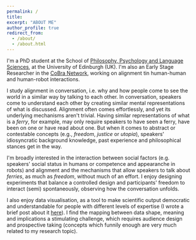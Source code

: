 ```yaml
---
permalink: /
title: 
excerpt: "ABOUT ME"
author_profile: true
redirect_from: 
  - /about/
  - /about.html
---
```



I'm a PhD student at the School of [Philosophy, Psychology and Language Sciences](https://www.ed.ac.uk/ppls), at the University of Edinburgh (UK). I'm also an Early Stage Researcher in the [CoBra Network](https://www.cobra-network.eu), working on alignment tin human-human and human-robot interactions. 

I study alignment in conversation, i.e. why and how people come to see the world in a similar way by talking to each other. In conversation, speakers come to understand each other by creating similar mental representations of what is discussed. Alignment often comes effortlessly, and yet its underlying mechanisms aren't trivial. Having similar representations of what is a _ferry_, for example, may only require speakers to have seen a ferry, have been on one or have read about one. But when it comes to abstract or contestable concepts (e.g., _freedom_, _justice_ or _utopia_), speakers' idiosyncratic background knowledge, past experience and philosophical stances get in the way. 

I'm broadly interested in the interaction between social factors (e.g. speakers' social status in humans or competence and appearanche in robots) and alignment and the mechanisms that allow speakers to talk about _ferries_, as much as _freedom_, without much of an effort. I enjoy designing experiments that balance a controlled design and participants' freedom to interact (semi) spontaneously, observing how the conversation unfolds. 

I also enjoy data visualisation, as a tool to make scientific output democratic and understandable for people with different levels of expertise (I wrote a brief post about it [here](https://www.cobra-network.eu/2021/05/19/data-visualisation-what-should-we-learn-from-accessibility-and-data-journalism/)). I find the mapping between data shape, meaning and implications a stimulating challenge, which requires audience design and prospective taking (concepts which funnily enough are very much related to my research topic). 






